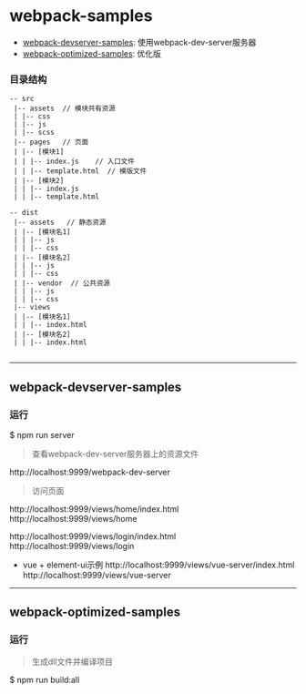 # webpack-samples


- [webpack-devserver-samples](./webpack-devserver-samples): 使用webpack-dev-server服务器
- [webpack-optimized-samples](./webpack-optimized-samples): 优化版


### 目录结构

```
-- src
 |-- assets  // 模块共有资源
 | |-- css
 | |-- js
 | |-- scss
 |-- pages   // 页面
 | |-- [模块1]
 | | |-- index.js    // 入口文件
 | | |-- template.html  // 模版文件
 | |-- [模块2]
 | | |-- index.js
 | | |-- template.html 

-- dist
 |-- assets   // 静态资源
 | |-- [模块名1]
 | | |-- js
 | | |-- css
 | |-- [模块名2]
 | | |-- js
 | | |-- css
 | |-- vendor  // 公共资源
 | | |-- js
 | | |-- css
 |-- views
 | |-- [模块名1]
 | | |-- index.html
 | |-- [模块名2]
 | | |-- index.html
 
```

---
## webpack-devserver-samples

### 运行

$ npm run server

> 查看webpack-dev-server服务器上的资源文件

http://localhost:9999/webpack-dev-server

> 访问页面

http://localhost:9999/views/home/index.html   
http://localhost:9999/views/home

http://localhost:9999/views/login/index.html    
http://localhost:9999/views/login

- vue + element-ui示例
http://localhost:9999/views/vue-server/index.html    
http://localhost:9999/views/vue-server

---
## webpack-optimized-samples



### 运行

> 生成dll文件并编译项目

$ npm run build:all